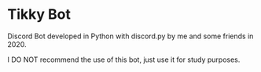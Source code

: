# Tikky Bot
Discord Bot developed in Python with discord.py by me and some friends in 2020.

I DO NOT recommend the use of this bot, just use it for study purposes.
